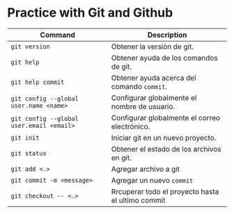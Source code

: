 # Practice with Git and Github

|Command|Description|
|-------|-----------|
|`git version`|Obtener la versión de git.|
|`git help`|Obtener ayuda de los comandos de git.|
|`git help commit`|Obtener ayuda acerca del comando `commit`.|
|`git config --global user.name <name>`|Configurar globalmente el nombre de usuario.|
|`git config --global user.email <email>`|Configurar globalmente el correo electrónico.|
|`git init`|Iniciar git en un nuevo proyecto.|
|`git status`|Obtener el estado de los archivos en git.|
|`git add <.>`|Agregar archivo a git|
|`git commit -m <message>`|Agregar un nuevo `commit`|
|`git checkout -- <.>`|Rrcuperar todo el proyecto hasta el ultimo commit|
